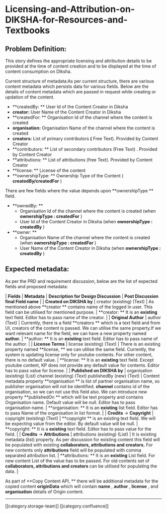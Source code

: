 # Licensing-and-Attribution-on-DIKSHA-for-Resources-and-Textbooks

## Problem Definition:

This story defines the appropriate licensing and attribution details to be provided at the time of content creation and to be displayed at the time of content consumption on DIksha.

Current structure of metadata:As per current structure, there are various content metadata which persists data for various fields. Below are the details of content metadata which are passed in request while creating or updation of the content.

* \*\*createdBy: \*\* User Id of the Content Creator in Diksha
* **creator:** User Name of the Content Creator in Diksha
* \*\*createdFor: \*\* Organisation Id of the channel where the content is created
* **organisation:** Organisation Name of the channel where the content is created
* **creators:** List of primary contributors  **(** Free Text). Provided by Content Creator
* \*\*contributors: \*\* List of secondary contributors (Free Text) . Provided by Content Creator
* \*\*attributions: \*\* List of attributions (free Text). Provided by Content Creator
* \*\*license: \*\* License of the content
* \*\*ownershipType: \*\* Ownership Type of the Content ( **createdBy/createdFor** )

There are few fields where the value depends upon  \*\*ownershipType \*\* field.

* \*\*ownedBy: \*\*
  * Organisation Id of the channel where the content is created (when **ownershipType : createdFor** )
  * User Id of the Content Creator in Diksha (when **ownershipType : createdBy** )
* \*\*owner: \*\*
  * Organisation Name of the channel where the content is created (when **ownershipType : createdFor** )
  * User Name of the Content Creator in Diksha (when **ownershipType : createdBy** )

## Expected metadata:

As per the PRD and requirement discussion, below are the list of expected fields and proposed metadata:

\| **Fields** | **Metadata** | **Description for Design Discussion** | **Post Discussion final Field name** | | **Created on DIKSHA by** | creator (existing) (Text) | As mentioned above  \*\*creator \*\* contains name of the logged in user. This field can be utilised for mentioned purpose. | \*\*creator: \*\* It is an **existing** text field. Editor has to pass name of the creator. | | **Original Author** | author (Text) | Currently, there is a field  \*\*creators \*\* which is a text field and from UI, creators of the content is passed. We can utilise the same property.If we want relevant name for the field, we can have a new property named  **author.** | \*\*author: \*\* It is an **existing** text field. Editor has to pass name of the author. | | **License Terms** | license (existing) (Text) | There is an existing property named \*\*license, \*\* we can utilise the same field. Currently, the system is updating license only for youtube contents. For other content, there is no default value. | \*\*license: \*\* It is an  **existing** text field. Except youtube content, KP does not provide any default value for contents. Editor has to pass value for license. | | **Published on DIKSHA by** | organisation (existing) (List)  channel (existing) (Text)  publishedBy (new) (Text) | Content metadata property  \*\*organisation \*\* is list of partner organisation name, so publisher organisation will not be identified.  **channel** contains id of the organisation, so we can not use this field also. We can introduce new property  \*\*publishedOn \*\* which will be text property and contains Organisation name. Default value will be null. Editor has to pass organisation name. | \*\*organisation: \*\* It is an **existing** list field. Editor has to pass Name of the organisation in list format. | | **Credits** → **Copyright** | copyright (existing) (Text) | \*\*copyright \*\* is an existing text field. We will be expecting value from the editor. By default value will be null. | \*\*copyright: \*\* It is a **existing**  text field. Editor has to pass value for the field. | | **Credits** → **Attributions** | attributions (existing) (List) | It is existing metadata (list) property. As per discussion for existing content this field will be populated with existing  **collaborators, attributions and creators.**  For new contents only  **attributions** field will be populated with comma separated attribution list. | \*\*attributions: \*\* It is an **existing** List field. For new content List of the value has to be passed. For old contents set of  **collaborators, attributions and creators** can be utilised for populating the data. |

As part of  \*\*Copy Content API, \*\* there will be additional metadata for the copied content  **originData** which will contain **name** , **author** , **license** , and  **organisation** details of Origin content.

***

\[\[category.storage-team]] \[\[category.confluence]]
